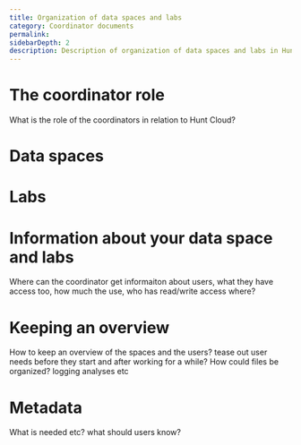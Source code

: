 ```yaml
---
title: Organization of data spaces and labs
category: Coordinator documents
permalink: 
sidebarDepth: 2
description: Description of organization of data spaces and labs in Hunt cloud
---
```


# The coordinator role

What is the role of the coordinators in relation to Hunt Cloud?

# Data spaces

# Labs

# Information about your data space and labs

Where can the coordinator get informaiton about users, what they have access too, how much the use, who has read/write access where?

# Keeping an overview 

How to keep an overview of the spaces and the users? tease out user needs before they start and after working for a while?
How could files be organized? logging analyses etc

# Metadata
What is needed etc? what should users know?